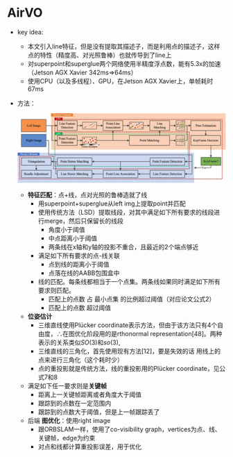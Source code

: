 # AirVO

- key idea:

    - 本文引入line特征，但是没有提取其描述子，而是利用点的描述子，这样点的特性（精度高、对光照鲁棒）也就传导到了line上
    - 对superpoint和superglue两个网络使用半精度浮点数，能有5.3x的加速（Jetson AGX Xavier 342ms=>64ms）
    - 使用CPU（以及多线程）、GPU，在Jetson AGX Xavier上，单帧耗时67ms

- 方法：

    ![pipeline.jpg](images/pipeline.jpg)

    - **特征匹配**：点+线，点对光照的鲁棒造就了线
        - 用superpoint+superglue从left img上提取point并匹配
        - 使用传统方法（LSD）提取线段，对其中满足如下所有要求的线段进行merge，然后只保留长的线段
            - 角度小于阈值
            - 中点距离小于阈值
            - 两条线在x轴和y轴的投影不重合，且最近的2个端点够近
        - 满足如下所有要求的点-线关联
            - 点到线的距离小于阈值
            - 点落在线的AABB包围盒中
        - 线的匹配。每条线都相当于一个点集。两条线如果同时满足如下所有要求则匹配。
            - 匹配上的点数 占 最小点集 的比例超过阈值（对应论文公式2）
            - 匹配上的点数 超过阈值
    - **位姿估计**
        - 三维直线使用Plücker coordinate表示方法，但由于该方法只有4个自由度，∴在图优化阶段用的是rthonormal representation[48]。两种表示的关系类似$SO(3)$和$so(3)$,
        - 三维直线的三角化，首先使用现有方法[12]，要是失效的话 用线上的点来进行三角化（这个耗时少）
        - 点的重投影就是传统方法，线的重投影用的Plücker coordinate，见公式7和8
    - 满足如下任一要求则是**关键帧**
        - 距离上一关键帧距离或者角度大于阈值
        - 跟踪到的点数在一定范围内
        - 跟踪到的点数大于阈值，但是上一帧跟踪丢了
    - 后端 **图优化**：使用right image
        - 跟ORBSLAM一样，使用了co-visibility graph，vertices为点、线、关键帧，edge为约束
        - 对点和线都计算重投影误差，用于优化

